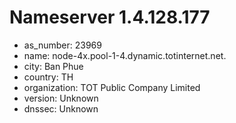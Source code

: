 # Nameserver 1.4.128.177

* as_number: 23969
* name: node-4x.pool-1-4.dynamic.totinternet.net.
* city: Ban Phue
* country: TH
* organization: TOT Public Company Limited
* version: Unknown
* dnssec: Unknown
